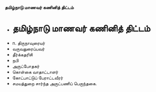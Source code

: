 **தமிழ்நாடு மாணவர் கணினித் திட்டம்**
- # தமிழ்நாடு மாணவர் கணினித் திட்டம்
- n. திருநாவுரையர்
- வருவதுரைப்பவர்
- தீர்க்கதரிசி
- நபி
- அருட்போதகர்
- கொள்கை வாதாட்டாளர்
- கோட்பாட்டுப் பேராட்டவீரர்
- சமயத்துறை சார்ந்த அருட்பணிப் பெருந்தகை.

